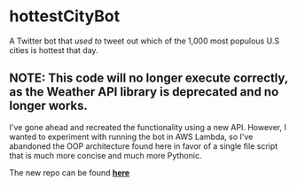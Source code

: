 # hottestCityBot

A Twitter bot that *used to* tweet out which of the 1,000 most populous U.S cities is hottest that day.

## NOTE: This code will no longer execute correctly, as the Weather API library is deprecated and no longer works. 

I've gone ahead and recreated the functionality using a new API. However, I wanted to experiment with running the bot in AWS Lambda, so I've abandoned the OOP architecture found here in favor of a single file script that is much more concise and much more Pythonic.

The new repo can be found [**here**](https://github.com/SamWittmann/HottestCityBot-script)
